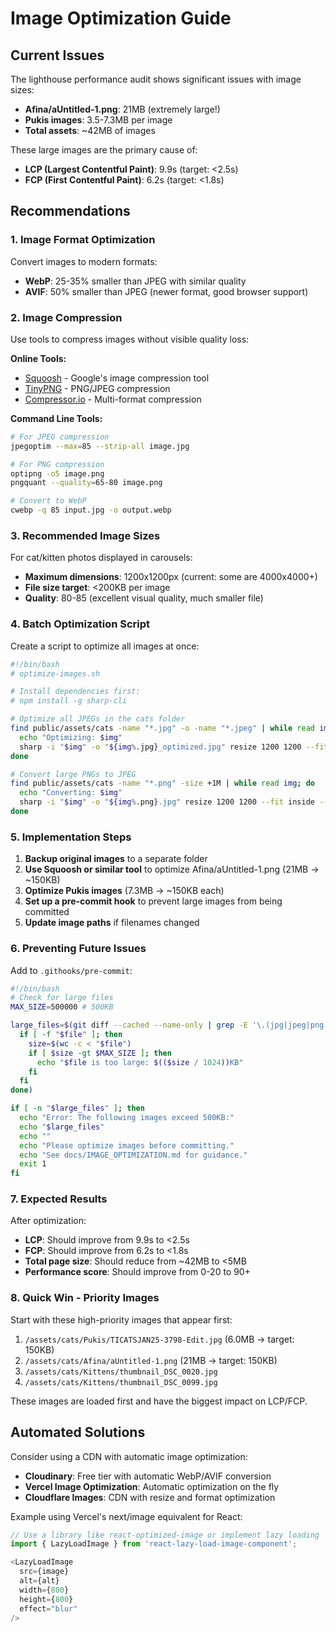 # Image Optimization Guide

## Current Issues

The lighthouse performance audit shows significant issues with image sizes:

- **Afina/aUntitled-1.png**: 21MB (extremely large!)
- **Pukis images**: 3.5-7.3MB per image
- **Total assets**: ~42MB of images

These large images are the primary cause of:
- **LCP (Largest Contentful Paint)**: 9.9s (target: <2.5s)
- **FCP (First Contentful Paint)**: 6.2s (target: <1.8s)

## Recommendations

### 1. Image Format Optimization

Convert images to modern formats:
- **WebP**: 25-35% smaller than JPEG with similar quality
- **AVIF**: 50% smaller than JPEG (newer format, good browser support)

### 2. Image Compression

Use tools to compress images without visible quality loss:

**Online Tools:**
- [Squoosh](https://squoosh.app/) - Google's image compression tool
- [TinyPNG](https://tinypng.com/) - PNG/JPEG compression
- [Compressor.io](https://compressor.io/) - Multi-format compression

**Command Line Tools:**
```bash
# For JPEG compression
jpegoptim --max=85 --strip-all image.jpg

# For PNG compression
optipng -o5 image.png
pngquant --quality=65-80 image.png

# Convert to WebP
cwebp -q 85 input.jpg -o output.webp
```

### 3. Recommended Image Sizes

For cat/kitten photos displayed in carousels:
- **Maximum dimensions**: 1200x1200px (current: some are 4000x4000+)
- **File size target**: <200KB per image
- **Quality**: 80-85 (excellent visual quality, much smaller file)

### 4. Batch Optimization Script

Create a script to optimize all images at once:

```bash
#!/bin/bash
# optimize-images.sh

# Install dependencies first:
# npm install -g sharp-cli

# Optimize all JPEGs in the cats folder
find public/assets/cats -name "*.jpg" -o -name "*.jpeg" | while read img; do
  echo "Optimizing: $img"
  sharp -i "$img" -o "${img%.jpg}_optimized.jpg" resize 1200 1200 --fit inside --quality 85
done

# Convert large PNGs to JPEG
find public/assets/cats -name "*.png" -size +1M | while read img; do
  echo "Converting: $img"
  sharp -i "$img" -o "${img%.png}.jpg" resize 1200 1200 --fit inside --quality 85
done
```

### 5. Implementation Steps

1. **Backup original images** to a separate folder
2. **Use Squoosh or similar tool** to optimize Afina/aUntitled-1.png (21MB → ~150KB)
3. **Optimize Pukis images** (7.3MB → ~150KB each)
4. **Set up a pre-commit hook** to prevent large images from being committed
5. **Update image paths** if filenames changed

### 6. Preventing Future Issues

Add to `.githooks/pre-commit`:
```bash
#!/bin/bash
# Check for large files
MAX_SIZE=500000 # 500KB

large_files=$(git diff --cached --name-only | grep -E '\.(jpg|jpeg|png|gif)$' | while read file; do
  if [ -f "$file" ]; then
    size=$(wc -c < "$file")
    if [ $size -gt $MAX_SIZE ]; then
      echo "$file is too large: $(($size / 1024))KB"
    fi
  fi
done)

if [ -n "$large_files" ]; then
  echo "Error: The following images exceed 500KB:"
  echo "$large_files"
  echo ""
  echo "Please optimize images before committing."
  echo "See docs/IMAGE_OPTIMIZATION.md for guidance."
  exit 1
fi
```

### 7. Expected Results

After optimization:
- **LCP**: Should improve from 9.9s to <2.5s
- **FCP**: Should improve from 6.2s to <1.8s
- **Total page size**: Should reduce from ~42MB to <5MB
- **Performance score**: Should improve from 0-20 to 90+

### 8. Quick Win - Priority Images

Start with these high-priority images that appear first:
1. `/assets/cats/Pukis/TICATSJAN25-3798-Edit.jpg` (6.0MB → target: 150KB)
2. `/assets/cats/Afina/aUntitled-1.png` (21MB → target: 150KB)
3. `/assets/cats/Kittens/thumbnail_DSC_0020.jpg`
4. `/assets/cats/Kittens/thumbnail_DSC_0099.jpg`

These images are loaded first and have the biggest impact on LCP/FCP.

## Automated Solutions

Consider using a CDN with automatic image optimization:
- **Cloudinary**: Free tier with automatic WebP/AVIF conversion
- **Vercel Image Optimization**: Automatic optimization on the fly
- **Cloudflare Images**: CDN with resize and format optimization

Example using Vercel's next/image equivalent for React:
```typescript
// Use a library like react-optimized-image or implement lazy loading
import { LazyLoadImage } from 'react-lazy-load-image-component';

<LazyLoadImage
  src={image}
  alt={alt}
  width={800}
  height={800}
  effect="blur"
/>
```
